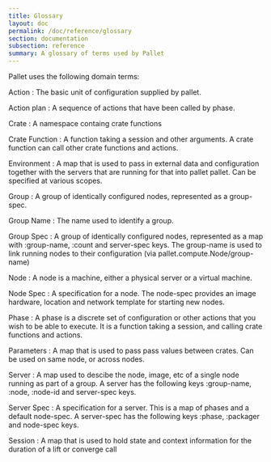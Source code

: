 ```yaml
---
title: Glossary
layout: doc
permalink: /doc/reference/glossary
section: documentation
subsection: reference
summary: A glossary of terms used by Pallet
---
```


Pallet uses the following domain terms:

Action
: The basic unit of configuration supplied by pallet.

Action plan
: A sequence of actions that have been called by phase.

Crate
: A namespace containg crate functions

Crate Function
: A function taking a session and other arguments.  A crate
  function can call other crate functions and actions.

Environment
: A map that is used to pass in external data and configuration
  together with the servers that are running for that into
  pallet pallet.  Can be specified at various scopes.

Group
: A group of identically configured nodes, represented as a group-spec.

Group Name
: The name used to identify a group.

Group Spec
: A group of identically configured nodes, represented as a map
  with :group-name, :count and server-spec keys.  The
  group-name is used to link running nodes to their
  configuration (via pallet.compute.Node/group-name)

Node
: A node is a machine, either a physical server or a virtual machine.

Node Spec
: A specification for a node. The node-spec provides an image
  hardware, location and network template for starting new
  nodes.

Phase
: A phase is a discrete set of configuration or other actions that you wish to
  be able to execute. It is a function taking a session, and calling crate
  functions and actions.

Parameters
: A map that is used to pass pass values between crates.  Can be
  used on same node, or across nodes.

Server
: A map used to descibe the node, image, etc of a single node running
  as part of a group. A server has the following
  keys :group-name, :node, :node-id and server-spec keys.

Server Spec
: A specification for a server. This is a map of phases and a
  default node-spec. A server-spec has the following keys
  :phase, :packager and node-spec keys.

Session
: A map that is used to hold state and context information for the
  duration of a lift or converge call
